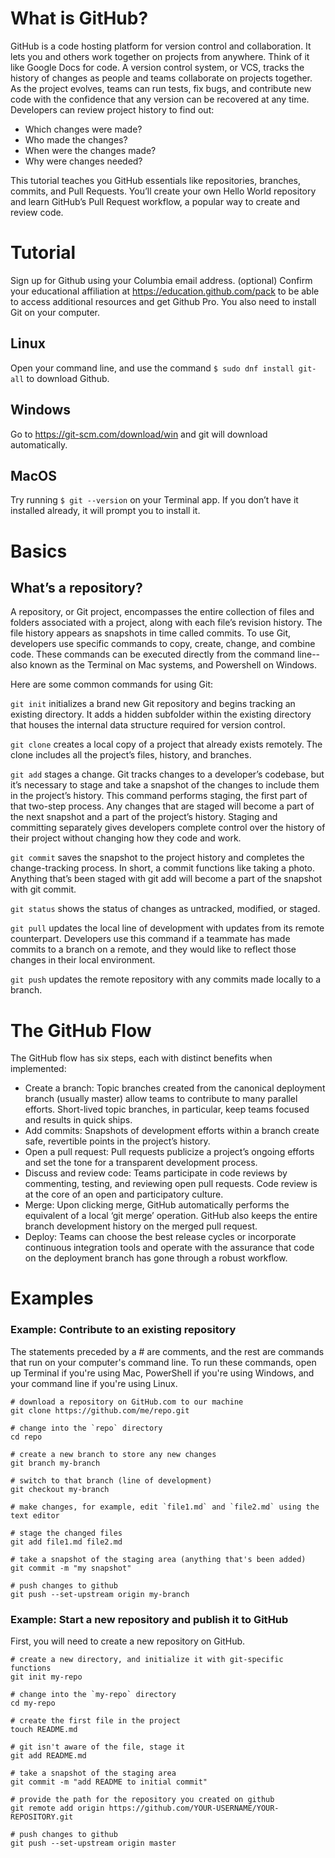 # What is GitHub?
GitHub is a code hosting platform for version control and collaboration. It lets you and others work together on projects from anywhere. Think of it like Google Docs for code. 
A version control system, or VCS, tracks the history of changes as people and teams collaborate on projects together. As the project evolves, teams can run tests, fix bugs, and contribute new code with the confidence that any version can be recovered at any time. Developers can review project history to find out:

- Which changes were made?
- Who made the changes?
- When were the changes made?
- Why were changes needed?

This tutorial teaches you GitHub essentials like repositories, branches, commits, and Pull Requests. You’ll create your own Hello World repository and learn GitHub’s Pull Request workflow, a popular way to create and review code.

# Tutorial
Sign up for Github using your Columbia email address. (optional) Confirm your educational affiliation at https://education.github.com/pack to be able to access additional resources and get Github Pro.
You also need to install Git on your computer. 

## Linux
Open your command line, and use the command ```$ sudo dnf install git-all``` to download Github.

## Windows
Go to https://git-scm.com/download/win and git will download automatically. 

## MacOS
Try running ```$ git --version``` on your Terminal app.
If you don’t have it installed already, it will prompt you to install it.

# Basics
## What’s a repository?
A repository, or Git project, encompasses the entire collection of files and folders associated with a project, along with each file’s revision history. The file history appears as snapshots in time called commits.
To use Git, developers use specific commands to copy, create, change, and combine code. These commands can be executed directly from the command line-- also known as the Terminal on Mac systems, and Powershell on Windows.

Here are some common commands for using Git:

```git init``` initializes a brand new Git repository and begins tracking an existing directory. It adds a hidden subfolder within the existing directory that houses the internal data structure required for version control.

```git clone``` creates a local copy of a project that already exists remotely. The clone includes all the project’s files, history, and branches.

```git add``` stages a change. Git tracks changes to a developer’s codebase, but it’s necessary to stage and take a snapshot of the changes to include them in the project’s history. This command performs staging, the first part of that two-step process. Any changes that are staged will become a part of the next snapshot and a part of the project’s history. Staging and committing separately gives developers complete control over the history of their project without changing how they code and work.

```git commit``` saves the snapshot to the project history and completes the change-tracking process. In short, a commit functions like taking a photo. Anything that’s been staged with git add will become a part of the snapshot with git commit.

```git status``` shows the status of changes as untracked, modified, or staged.

```git pull``` updates the local line of development with updates from its remote counterpart. Developers use this command if a teammate has made commits to a branch on a remote, and they would like to reflect those changes in their local environment.

```git push``` updates the remote repository with any commits made locally to a branch.

# The GitHub Flow
The GitHub flow has six steps, each with distinct benefits when implemented:

- Create a branch: Topic branches created from the canonical deployment branch (usually master) allow teams to contribute to many parallel efforts. Short-lived topic branches, in particular, keep teams focused and results in quick ships.
- Add commits: Snapshots of development efforts within a branch create safe, revertible points in the project’s history.
- Open a pull request: Pull requests publicize a project’s ongoing efforts and set the tone for a transparent development process.
- Discuss and review code: Teams participate in code reviews by commenting, testing, and reviewing open pull requests. Code review is at the core of an open and participatory culture.
- Merge: Upon clicking merge, GitHub automatically performs the equivalent of a local ‘git merge’ operation. GitHub also keeps the entire branch development history on the merged pull request.
- Deploy: Teams can choose the best release cycles or incorporate continuous integration tools and operate with the assurance that code on the deployment branch has gone through a robust workflow.

# Examples

### Example: Contribute to an existing repository
The statements preceded by a # are comments, and the rest are commands that run on your computer's command line.
To run these commands, open up Terminal if you're using Mac, PowerShell if you're using Windows, and your command line if you're using Linux.
```
# download a repository on GitHub.com to our machine
git clone https://github.com/me/repo.git

# change into the `repo` directory
cd repo

# create a new branch to store any new changes
git branch my-branch

# switch to that branch (line of development)
git checkout my-branch

# make changes, for example, edit `file1.md` and `file2.md` using the text editor

# stage the changed files
git add file1.md file2.md

# take a snapshot of the staging area (anything that's been added)
git commit -m "my snapshot"

# push changes to github
git push --set-upstream origin my-branch
```


### Example: Start a new repository and publish it to GitHub

First, you will need to create a new repository on GitHub. 

```
# create a new directory, and initialize it with git-specific functions
git init my-repo

# change into the `my-repo` directory
cd my-repo

# create the first file in the project
touch README.md

# git isn't aware of the file, stage it
git add README.md

# take a snapshot of the staging area
git commit -m "add README to initial commit"

# provide the path for the repository you created on github
git remote add origin https://github.com/YOUR-USERNAME/YOUR-REPOSITORY.git

# push changes to github
git push --set-upstream origin master
```
